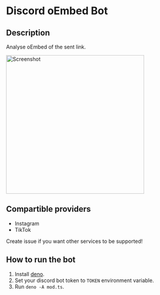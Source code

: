 # Discord oEmbed Bot
## Description
Analyse oEmbed of the sent link.

<img width="375" alt="Screenshot" src="https://user-images.githubusercontent.com/37664775/130329705-10ef0d9d-8df9-468e-a1ff-e7c68e64c8f8.png">

## Compartible providers
* Instagram
* TikTok

Create issue if you want other services to be supported!

## How to run the bot
1. Install [deno](https://deno.land).
2. Set your discord bot token to `TOKEN` environment variable.
3. Run `deno -A mod.ts`.
